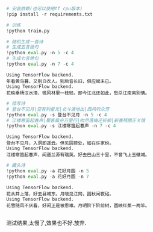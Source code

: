 ```python
# 安装依赖(也可以使用tf cpu版本)
!pip install -r requirements.txt
```

```python
# 训练
!python train.py
```

```python
# 随机生成一首诗
# 生成五言绝句
!python eval.py -n 5 -c 4
# 生成七言绝句
!python eval.py -n 7 -c 4
```

    Using TensorFlow backend.
    年看黄鸟暮，又别白衣人。别后音长旧，俱应赋未已。
    Using TensorFlow backend.
    花映垂杨汉水清，微风林里一枝轻。即今江北还如此，愁杀江南离别情。



```python
# 续写诗
# 登台不见月|空有列星光|北斗涌地出|西风吹众芳
!python eval.py -s 登台不见月 -n 5 -c 4
# 江楼寒笛起春声|蜀客扁舟万里行|吹尽落梅还折柳|新春残腊正关情
!python eval.py -s 江楼寒笛起春声 -n 7 -c 4
```

    Using TensorFlow backend.
    登台不见月，入洞即遥云。但见圆荷处，如在许家纷。
    Using TensorFlow backend.
    江楼寒笛起春声，闻道兰源有瑞英。好去巴山三十里，不曾飞上玉徽城。



```python
# 藏头诗
!python eval.py -a 花好月圆 -n 5
!python eval.py -a 花好月圆 -n 7
```

    Using TensorFlow backend.
    花从井上落，好去县城东。月晓见江网，圆秋闻夜砧。
    Using TensorFlow backend.
    花雪随风不厌看，好闲正是被恩难。月明阶下阶前树，圆映红蕉一两竿。



```python

```


测试结果,太慢了,效果也不好.放弃.